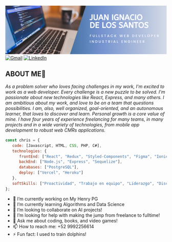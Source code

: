 ![Header](https://github.com/JuanDls01/juandls01/raw/main/portadafullstackdeveloper.png)
</br>
[![Gmail](https://img.shields.io/badge/-GMAIL-D14836?style=for-the-badge&logo=gmail&logoColor=white)](mailto:raffagapro@gmail.com)
[![LinkedIn](https://img.shields.io/badge/-LINKEDIN-0077B5?style=for-the-badge&logo=linkedin&logoColor=white)](https://www.linkedin.com/in/christopher-luna-84b6261a9/)
</br>
<h2>ABOUT ME🌱</h2>
<p><em>As a problem solver who loves facing challenges in my work, I'm excited to work as a web developer. Every challenge is a new puzzle to be solved. I'm passionate about new technologies like React, Express, and many others. I am ambitious about my work, and love to be on a team that questions possibilities. I am, also, well organized, goal-oriented, and an autonomous learner, that loves to discover and learn. Personal growth is a core value of mine. I have four years of experience freelancing for many teams, in many projects and in a wide variety of technologies, from mobile app development to robust web CMRs applications.</br>
</em></p>

```javascript
const chris = {
   code: [Javascript, HTML, CSS, PHP, C#],
   technologies: {
      frontEnd: ["React", "Redux", "Styled-Components", "Figma", "Ionic", "Laravel"]
      backEnd: ["Node.js", "Express", "Sequelize"],
      databases: ["PostgreSQL"],
      deploy: ["Vercel", "Heroku"]
   },
   softSkills: ["Proactividad", "Trabajo en equipo", "Liderazgo", "Disciplina"]
};
```
- 🔭 I’m currently working on My Henry PG
- 🌱 I’m currently learning Algorithms and Data Science 
- 👯 I’m looking to collaborate on AI projects!
- 🤔 I’m looking for help with making the jump from freelance to fulltime!
- 💬 Ask me about coding, books, and video games!
- 📫 How to reach me: +52 9992256614
- ⚡ Fun fact: I used to train dolphins!
